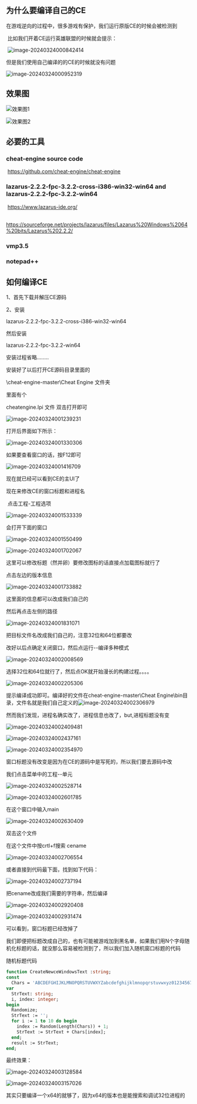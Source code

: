 ## 为什么要编译自己的CE

​	在游戏逆向的过程中，很多游戏有保护，我们运行原版CE的时候会被检测到

​	比如我们开着CE运行英雄联盟的时候就会提示：

​		![image-20240324000842414](./notesimg/image-20240324000842414.png)



但是我们使用自己编译的的CE的时候就没有问题

![image-20240324000952319](./notesimg/image-20240324000952319.png)

## 效果图

![效果图1](./notesimg/效果图1.png)

![效果图2](./notesimg/效果图2.png)

## 必要的工具

### cheat-engine source code

​	https://github.com/cheat-engine/cheat-engine

### lazarus-2.2.2-fpc-3.2.2-cross-i386-win32-win64 and lazarus-2.2.2-fpc-3.2.2-win64

​	https://www.lazarus-ide.org/

​	https://sourceforge.net/projects/lazarus/files/Lazarus%20Windows%2064%20bits/Lazarus%202.2.2/

### vmp3.5

### notepad++

## 如何编译CE

1、首先下载并解压CE源码

2、安装

lazarus-2.2.2-fpc-3.2.2-cross-i386-win32-win64

然后安装

lazarus-2.2.2-fpc-3.2.2-win64



安装过程省略........

安装好了以后打开CE源码目录里面的

\cheat-engine-master\Cheat Engine 文件夹

里面有个

cheatengine.lpi 文件 双击打开即可

![image-20240324001239231](./notesimg/image-20240324001239231.png)



打开后界面如下所示：

![image-20240324001330306](./notesimg/image-20240324001330306.png)

如果要查看窗口的话，按F12即可

![image-20240324001416709](./notesimg/image-20240324001416709.png)

现在就已经可以看到CE的主UI了

现在来修改CE的窗口标题和进程名

​	点击工程-工程选项

![image-20240324001533339](./notesimg/image-20240324001533339.png)

会打开下面的窗口

![image-20240324001550499](./notesimg/image-20240324001550499.png)

![image-20240324001702067](./notesimg/image-20240324001702067.png)

这里可以修改标题（然并卵）要修改图标的话直接点加载图标就行了

点击左边的版本信息

![image-20240324001733882](./notesimg/image-20240324001733882.png)

这里面的信息都可以改成我们自己的

然后再点击左侧的路径

![image-20240324001831071](./notesimg/image-20240324001831071.png)

把目标文件名改成我们自己的，注意32位和64位都要改

改好以后点确定关闭窗口，然后点运行--编译多种模式

![image-20240324002008569](./notesimg/image-20240324002008569.png)

选择32位和64位就行了，然后点OK就开始漫长的构建过程。。。。

![image-20240324002205306](./notesimg/image-20240324002205306.png)

提示编译成功即可。编译好的文件在cheat-engine-master\Cheat Engine\bin目录，文件名就是我们自己定义的![image-20240324002306979](./notesimg/image-20240324002306979.png)

然而我们发现，进程名确实改了，进程信息也改了，but,进程标题没有变

![image-20240324002409481](./notesimg/image-20240324002409481.png)

![image-20240324002437161](./notesimg/image-20240324002437161.png)

![image-20240324002354970](./notesimg/image-20240324002354970.png)

窗口标题没有改变是因为在CE的源码中是写死的，所以我们要去源码中改

我们点击菜单中的工程--单元

![image-20240324002528714](./notesimg/image-20240324002528714.png)

![image-20240324002601785](./notesimg/image-20240324002601785.png)

在这个窗口中输入main

![image-20240324002630409](./notesimg/image-20240324002630409.png)

双击这个文件

在这个文件中按crtl+f搜索 cename

![image-20240324002706554](./notesimg/image-20240324002706554.png)

或者直接到代码最下面，找到如下代码：

![image-20240324002737194](./notesimg/image-20240324002737194.png)

把cename改成我们需要的字符串，然后编译

![image-20240324002920408](./notesimg/image-20240324002920408.png)

![image-20240324002931474](./notesimg/image-20240324002931474.png)

可以看到，窗口标题已经改掉了

我们即便把标题改成自己的，也有可能被游戏加到黑名单，如果我们用N个字母随机化标题的话，就没那么容易被检测到了，所以我们加入随机窗口标题的代码

随机标题代码

```pascal
function CreateNewceWindowsText :string;
const
  Chars = 'ABCDEFGHIJKLMNOPQRSTUVWXYZabcdefghijklmnopqrstuvwxyz0123456789!@#$%^&*()_+-=[]{}; \|:",.<>/?`~';
var
  StrText: string;
  i, index: integer;
begin
  Randomize;
  StrText := '';
  for i := 1 to 10 do begin
    index := Random(Length(Chars)) + 1;
    StrText := StrText + Chars[index];
  end;
  result := StrText;
end;
```

最终效果：

![image-20240324003128584](./notesimg/image-20240324003128584.png)

![image-20240324003157026](./notesimg/image-20240324003157026.png)

其实只要编译一个x64的就够了，因为x64的版本也是能搜索和调试32位进程的
